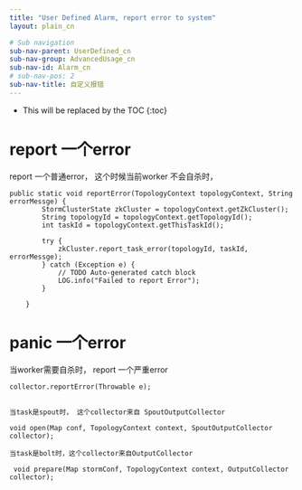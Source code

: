 ```yaml
---
title: "User Defined Alarm, report error to system"
layout: plain_cn

# Sub navigation
sub-nav-parent: UserDefined_cn
sub-nav-group: AdvancedUsage_cn
sub-nav-id: Alarm_cn
# sub-nav-pos: 2
sub-nav-title: 自定义报错
---
```


* This will be replaced by the TOC
{:toc}

# report 一个error
report 一个普通error， 这个时候当前worker 不会自杀时， 

```
public static void reportError(TopologyContext topologyContext, String errorMessge) {
		StormClusterState zkCluster = topologyContext.getZkCluster();
		String topologyId = topologyContext.getTopologyId();
		int taskId = topologyContext.getThisTaskId();
		
		try {
			zkCluster.report_task_error(topologyId, taskId, errorMessge);
		} catch (Exception e) {
			// TODO Auto-generated catch block
			LOG.info("Failed to report Error");
		}
		
	}
```

# panic 一个error

当worker需要自杀时， report 一个严重error
```
collector.reportError(Throwable e);


当task是spout时， 这个collector来自 SpoutOutputCollector

void open(Map conf, TopologyContext context, SpoutOutputCollector collector);

当task是bolt时，这个collector来自OutputCollector

 void prepare(Map stormConf, TopologyContext context, OutputCollector collector);
```

